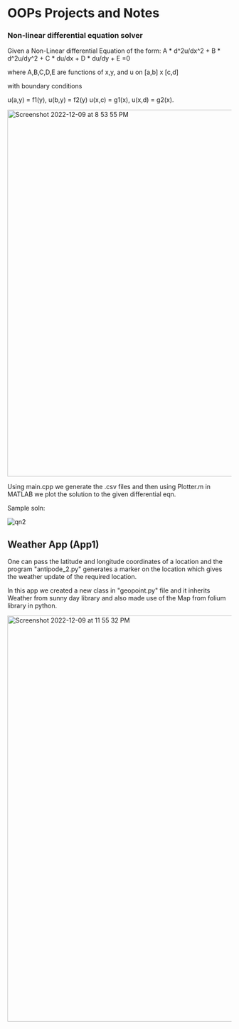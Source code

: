 # OOPs Projects and Notes

### Non-linear differential equation solver

Given a Non-Linear differential Equation of the form: 
A * d^2u/dx^2 + B * d^2u/dy^2 + C * du/dx + D * du/dy + E =0

where A,B,C,D,E are functions of x,y, and u on [a,b] x [c,d]

with boundary conditions

u(a,y) = f1(y), u(b,y) = f2(y)
u(x,c) = g1(x), u(x,d) = g2(x).

<img width="823" alt="Screenshot 2022-12-09 at 8 53 55 PM" src="https://user-images.githubusercontent.com/52539396/206736513-6c42a3db-9949-446f-9adc-65feb9396dfd.png">

Using main.cpp we generate the .csv files and then using Plotter.m in MATLAB we plot the solution to the given differential eqn.

Sample soln:

![qn2](https://user-images.githubusercontent.com/52539396/206736705-c246b083-03eb-446a-9c0f-31e4edc70800.png)


## Weather App (App1)

One can pass the latitude and longitude coordinates of a location and the program "antipode_2.py" generates a marker on the location which gives the weather update of the required location.

In this app we created a new class in "geopoint.py" file and it inherits Weather from sunny day library and also made use of the Map from folium library in python.

<img width="911" alt="Screenshot 2022-12-09 at 11 55 32 PM" src="https://user-images.githubusercontent.com/52539396/206768607-7b29fadd-ee15-4fd7-8df2-3d620bca2b25.png">
